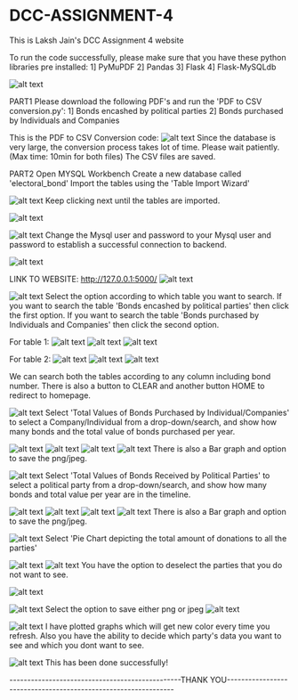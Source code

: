 # DCC-ASSIGNMENT-4

This is Laksh Jain's DCC Assignment 4 website

To run the code successfully, please make sure that you have these python libraries pre installed:
1] PyMuPDF
2] Pandas
3] Flask
4] Flask-MySQLdb

![alt text](image-2.png)

PART1
Please download the following PDF's and run the 'PDF to CSV conversion.py':
1] Bonds encashed by political parties
2] Bonds purchased by Individuals and Companies

This is the PDF to CSV Conversion code:
![alt text](image.png)
Since the database is very large, the conversion process takes lot of time. Please wait patiently.(Max time: 10min for both files)
The CSV files are saved.

PART2
Open MYSQL Workbench
Create a new database called 'electoral_bond'
Import the tables using the 'Table Import Wizard'

![alt text](image-1.png)
Keep clicking next until the tables are imported.

![alt text](image-3.png)

![alt text](image-4.png)
Change the Mysql user and password to your Mysql user and password to establish a successful connection to backend.

![alt text](image-5.png)

LINK TO WEBSITE: http://127.0.0.1:5000/
![alt text](image-6.png)

![alt text](image-7.png)
Select the option according to which table you want to search. If you want to search the table 'Bonds encashed by political parties' then click the first option. If you want to search the table 'Bonds purchased by Individuals and Companies' then click the second option.

For table 1:
![alt text](image-8.png)
![alt text](image-9.png)
![alt text](image-10.png)

For table 2:
![alt text](image-11.png)
![alt text](image-12.png)
![alt text](image-13.png)

We can search both the tables according to any column including bond number. There is also a button to CLEAR and another button HOME to redirect to homepage.

![alt text](image-14.png)
Select 'Total Values of Bonds Purchased by Individual/Companies' to select a Company/Individual from a drop-down/search, and show how many bonds and the total value of bonds purchased per year.

![alt text](image-15.png)
![alt text](image-16.png)
![alt text](image-17.png)
![alt text](image-18.png)
There is also a Bar graph and option to save the png/jpeg.

![alt text](image-19.png)
Select 'Total Values of Bonds Received by Political Parties' to select a political party from a drop-down/search, and show how many bonds and total value per year are in the timeline.

![alt text](image-20.png)
![alt text](image-21.png)
![alt text](image-22.png)
![alt text](image-23.png)
There is also a Bar graph and option to save the png/jpeg.

![alt text](image-24.png)
Select 'Pie Chart depicting the total amount of donations to all the parties'

![alt text](image-26.png)
![alt text](image-27.png)
You have the option to deselect the parties that you do not want to see.

![alt text](image-28.png)

![alt text](image-29.png)
Select the option to save either png or jpeg
![alt text](image-30.png)

![alt text](image-31.png)
I have plotted graphs which will get new color every time you refresh.
Also you have the ability to decide which party's data you want to see and which you dont want to see.

![alt text](image-32.png)
This has been done successfully!

------------------------------------------------THANK YOU---------------------------------------------------------------
